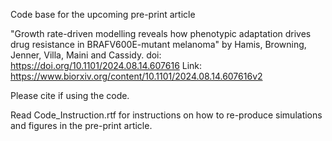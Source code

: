 Code base for the upcoming pre-print article

"Growth rate-driven modelling reveals how phenotypic adaptation drives drug resistance in BRAFV600E-mutant melanoma" by
Hamis, Browning, Jenner, Villa, Maini and Cassidy. 
doi: https://doi.org/10.1101/2024.08.14.607616
Link: https://www.biorxiv.org/content/10.1101/2024.08.14.607616v2

Please cite if using the code.

Read Code_Instruction.rtf for instructions on how to re-produce simulations and figures in the pre-print article.

